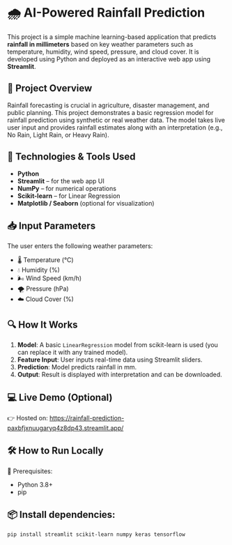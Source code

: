 # 🌧️ AI-Powered Rainfall Prediction

This project is a simple machine learning-based application that predicts **rainfall in millimeters** based on key weather parameters such as temperature, humidity, wind speed, pressure, and cloud cover. It is developed using Python and deployed as an interactive web app using **Streamlit**.


## 🚀 Project Overview

Rainfall forecasting is crucial in agriculture, disaster management, and public planning. This project demonstrates a basic regression model for rainfall prediction using synthetic or real weather data. The model takes live user input and provides rainfall estimates along with an interpretation (e.g., No Rain, Light Rain, or Heavy Rain).


## 🧠 Technologies & Tools Used

- **Python**
- **Streamlit** – for the web app UI
- **NumPy** – for numerical operations
- **Scikit-learn** – for Linear Regression
- **Matplotlib / Seaborn** (optional for visualization)


## 📥 Input Parameters

The user enters the following weather parameters:
- 🌡️ Temperature (°C)
- 💧 Humidity (%)
- 🌬️ Wind Speed (km/h)
- 🌪️ Pressure (hPa)
- ☁️ Cloud Cover (%)


## 🔍 How It Works

1. **Model**: A basic `LinearRegression` model from scikit-learn is used (you can replace it with any trained model).
2. **Feature Input**: User inputs real-time data using Streamlit sliders.
3. **Prediction**: Model predicts rainfall in mm.
4. **Output**: Result is displayed with interpretation and can be downloaded.


## 💻 Live Demo (Optional)
👉 Hosted on: https://rainfall-prediction-paxbfjxnuugaryq4z8dp43.streamlit.app/


## 🛠️ How to Run Locally

🔧 Prerequisites:
- Python 3.8+
- pip

## 📦 Install dependencies:
```bash
pip install streamlit scikit-learn numpy keras tensorflow
